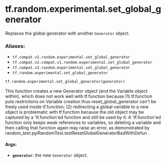 <div itemscope itemtype="http://developers.google.com/ReferenceObject">
<meta itemprop="name" content="tf.random.experimental.set_global_generator" />
<meta itemprop="path" content="Stable" />
</div>

# tf.random.experimental.set_global_generator

Replaces the global generator with another `Generator` object.

### Aliases:

* `tf.compat.v1.random.experimental.set_global_generator`
* `tf.compat.v2.compat.v1.random.experimental.set_global_generator`
* `tf.compat.v2.random.experimental.set_global_generator`
* `tf.random.experimental.set_global_generator`

``` python
tf.random.experimental.set_global_generator(generator)
```

<!-- Placeholder for "Used in" -->

This function creates a new Generator object (and the Variable object within),
which does not work well with tf.function because (1) tf.function puts
restrictions on Variable creation thus reset_global_generator can't be freely
used inside tf.function; (2) redirecting a global variable to
a new object is problematic with tf.function because the old object may be
captured by a 'tf.function'ed function and still be used by it.
A 'tf.function'ed function only keeps weak references to variables,
so deleting a variable and then calling that function again may raise an
error, as demonstrated by
random_test.py/RandomTest.testResetGlobalGeneratorBadWithDefun .

#### Args:


* <b>`generator`</b>: the new `Generator` object.